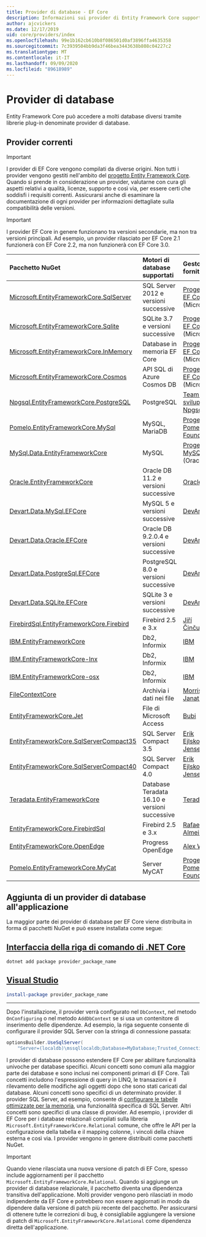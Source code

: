 ```yaml
---
title: Provider di database - EF Core
description: Informazioni sui provider di Entity Framework Core supportati specifici e sui provider in generale
author: ajcvickers
ms.date: 12/17/2019
uid: core/providers/index
ms.openlocfilehash: 99e1b162cb610b8f086501d0af3896ffa4635358
ms.sourcegitcommit: 7c3939504bb9da3f46bea3443638b808c04227c2
ms.translationtype: MT
ms.contentlocale: it-IT
ms.lasthandoff: 09/09/2020
ms.locfileid: "89618989"
---
```

# <a name="database-providers"></a>Provider di database

Entity Framework Core può accedere a molti database diversi tramite librerie plug-in denominate provider di database.

## <a name="current-providers"></a>Provider correnti

> [!IMPORTANT]  
> I provider di EF Core vengono compilati da diverse origini. Non tutti i provider vengono gestiti nell'ambito del [progetto Entity Framework Core](https://github.com/aspnet/EntityFrameworkCore). Quando si prende in considerazione un provider, valutarne con cura gli aspetti relativi a qualità, licenze, supporto e così via, per essere certi che soddisfi i requisiti correnti. Assicurarsi anche di esaminare la documentazione di ogni provider per informazioni dettagliate sulla compatibilità delle versioni.

> [!IMPORTANT]  
> I provider EF Core in genere funzionano tra versioni secondarie, ma non tra versioni principali. Ad esempio, un provider rilasciato per EF Core 2.1 funzionerà con EF Core 2.2, ma non funzionerà con EF Core 3.0. 

| Pacchetto NuGet                                                                                                                                                                         | Motori di database supportati | Gestore / fornitore                                                           | Note / requisiti     | Compilato per la versione | Collegamenti utili                                                                                                                                                                                       |
|:--------------------------------------------------------------------------------------------------------------------------------------------------------------------------------------|:---------------------------|:------------------------------------------------------------------------------|:-------------------------|:------------------|:---------------------------------------------------------------------------------------------------------------------------------------------------------------------------------------------------|
| [Microsoft.EntityFrameworkCore.SqlServer](https://www.nuget.org/packages/Microsoft.EntityFrameworkCore.SqlServer)                                                                     | SQL Server 2012 e versioni successive    | [Progetto EF Core](https://github.com/aspnet/EntityFrameworkCore/) (Microsoft) |                          | 3.1               | [docs](xref:core/providers/sql-server/index)                                                                                                                                                       |
| [Microsoft.EntityFrameworkCore.Sqlite](https://www.nuget.org/packages/Microsoft.EntityFrameworkCore.Sqlite)                                                                           | SQLite 3.7 e versioni successive         | [Progetto EF Core](https://github.com/aspnet/EntityFrameworkCore/) (Microsoft) |                          | 3.1               | [docs](xref:core/providers/sqlite/index)                                                                                                                                                           |
| [Microsoft.EntityFrameworkCore.InMemory](https://www.nuget.org/packages/Microsoft.EntityFrameworkCore.InMemory)                                                                       | Database in memoria EF Core | [Progetto EF Core](https://github.com/aspnet/EntityFrameworkCore/) (Microsoft) | [Limitazioni](xref:core/miscellaneous/testing/in-memory)                 | 3.1               | [docs](xref:core/providers/in-memory/index)                                                                                                                                                        |
| [Microsoft.EntityFrameworkCore.Cosmos](https://www.nuget.org/packages/Microsoft.EntityFrameworkCore.Cosmos)                                                                           | API SQL di Azure Cosmos DB    | [Progetto EF Core](https://github.com/aspnet/EntityFrameworkCore/) (Microsoft) |                          | 3.1               | [docs](xref:core/providers/cosmos/index)                                                                                                                                                           |
| [Npgsql.EntityFrameworkCore.PostgreSQL](https://www.nuget.org/packages/Npgsql.EntityFrameworkCore.PostgreSQL)                                                                         | PostgreSQL                 | [Team di sviluppo Npgsql](https://github.com/npgsql)                          |                          | 3.1               | [docs](https://www.npgsql.org/efcore/index.html)                                                                                                                                                   |
| [Pomelo.EntityFrameworkCore.MySql](https://www.nuget.org/packages/Pomelo.EntityFrameworkCore.MySql)                                                                                   | MySQL, MariaDB             | [Progetto Pomelo Foundation](https://github.com/PomeloFoundation)              |                          | 3.1               | [leggimi](https://github.com/PomeloFoundation/Pomelo.EntityFrameworkCore.MySql/blob/master/README.md)                                                                                               |
| [MySql.Data.EntityFrameworkCore](https://www.nuget.org/packages/MySql.Data.EntityFrameworkCore)                                                                                       | MySQL                      | [Progetto MySQL](https://dev.mysql.com) (Oracle)                               |                          | 3.1               | [docs](https://dev.mysql.com/doc/connector-net/en/connector-net-entityframework-core.html)                                                                                                         |
| [Oracle.EntityFrameworkCore](https://www.nuget.org/packages/Oracle.EntityFrameworkCore/)                                                                                              | Oracle DB 11.2 e versioni successive     | [Oracle](https://www.oracle.com/technetwork/topics/dotnet/)                   | Beta                     | 3.1               | [Sito Web](https://www.oracle.com/technetwork/topics/dotnet/)                                                                                                                                       |
| [Devart.Data.MySql.EFCore](https://www.nuget.org/packages/Devart.Data.MySql.EFCore/)                                                                                                  | MySQL 5 e versioni successive            | [DevArt](https://www.devart.com/)                                             | Paid                     | 3.1               | [docs](https://www.devart.com/dotconnect/mysql/docs/)                                                                                                                                              |
| [Devart.Data.Oracle.EFCore](https://www.nuget.org/packages/Devart.Data.Oracle.EFCore/)                                                                                                | Oracle DB 9.2.0.4 e versioni successive  | [DevArt](https://www.devart.com/)                                             | Paid                     | 3.1               | [docs](https://www.devart.com/dotconnect/oracle/docs/)                                                                                                                                             |
| [Devart.Data.PostgreSql.EFCore](https://www.nuget.org/packages/Devart.Data.PostgreSql.EFCore/)                                                                                        | PostgreSQL 8.0 e versioni successive     | [DevArt](https://www.devart.com/)                                             | Paid                     | 3.1               | [docs](https://www.devart.com/dotconnect/postgresql/docs/)                                                                                                                                         |
| [Devart.Data.SQLite.EFCore](https://www.nuget.org/packages/Devart.Data.SQLite.EFCore/)                                                                                                | SQLite 3 e versioni successive           | [DevArt](https://www.devart.com/)                                             | Paid                     | 3.1               | [docs](https://www.devart.com/dotconnect/sqlite/docs/)                                                                                                                                             |
| [FirebirdSql.EntityFrameworkCore.Firebird](https://www.nuget.org/packages/FirebirdSql.EntityFrameworkCore.Firebird/)                                                                  | Firebird 2.5 e 3.x       | [Jiří Činčura](https://github.com/cincuranet)                                 |                          | 3.1               | [docs](https://github.com/cincuranet/FirebirdSql.Data.FirebirdClient/blob/master/Provider/docs/entity-framework-core.md)                                                                           |
| [IBM.EntityFrameworkCore](https://www-112.ibm.com/software/howtobuy/passportadvantage/paocustomer/sdma/SDMA?P0=DOWNLOAD_SEARCH_BY_PART_NO&FIELD_SEARCH_TYPE=3&searchVal=CC6XFML)      | Db2, Informix              | [IBM](https://ibm.com)                                                        | Paid, Windows            | 3.1               | [sito Web del cliente](https://www.ibm.com/software/passportadvantage/pao_customer.html) |
| [IBM.EntityFrameworkCore-lnx](https://www-112.ibm.com/software/howtobuy/passportadvantage/paocustomer/sdma/SDMA?P0=DOWNLOAD_SEARCH_BY_PART_NO&FIELD_SEARCH_TYPE=3&searchVal=CC6XGML)  | Db2, Informix              | [IBM](https://ibm.com)                                                        | Paid, Linux              | 3.1               | [sito Web del cliente](https://www.ibm.com/software/passportadvantage/pao_customer.html) |
| [IBM.EntityFrameworkCore-osx](https://www-112.ibm.com/software/howtobuy/passportadvantage/paocustomer/sdma/SDMA?P0=DOWNLOAD_SEARCH_BY_PART_NO&FIELD_SEARCH_TYPE=3&searchVal=CC6XHML)  | Db2, Informix              | [IBM](https://ibm.com)                                                        | Paid, macOS              | 3.1               | [sito Web del cliente](https://www.ibm.com/software/passportadvantage/pao_customer.html) |
| [FileContextCore](https://www.nuget.org/packages/FileContextCore/)                                                                                                                    | Archivia i dati nei file       | [Morris Janatzek](https://github.com/morrisjdev)                              | A scopo di sviluppo | 3.0               | [leggimi](https://github.com/morrisjdev/FileContextCore/blob/master/README.md)                                                                                                                                              |
| [EntityFrameworkCore.Jet](https://www.nuget.org/packages/EntityFrameworkCore.Jet/)                                                                                                    | File di Microsoft Access     | [Bubi](https://github.com/bubibubi)                                           | .NET Framework           | 2.2               | [leggimi](https://github.com/bubibubi/EntityFrameworkCore.Jet/blob/master/docs/README.md)                                                                                                           |
| [EntityFrameworkCore.SqlServerCompact35](https://www.nuget.org/packages/EntityFrameworkCore.SqlServerCompact35)                                                                       | SQL Server Compact 3.5     | [Erik Ejlskov Jensen](https://github.com/ErikEJ/)                             | .NET Framework           | 2.2               | [wiki](https://github.com/ErikEJ/EntityFramework.SqlServerCompact/wiki/Using-EF-Core-with-SQL-Server-Compact-in-Traditional-.NET-Applications)                                                     |
| [EntityFrameworkCore.SqlServerCompact40](https://www.nuget.org/packages/EntityFrameworkCore.SqlServerCompact40)                                                                       | SQL Server Compact 4.0     | [Erik Ejlskov Jensen](https://github.com/ErikEJ/)                             | .NET Framework           | 2.2               | [wiki](https://github.com/ErikEJ/EntityFramework.SqlServerCompact/wiki/Using-EF-Core-with-SQL-Server-Compact-in-Traditional-.NET-Applications)                                                     |
| [Teradata.EntityFrameworkCore](https://www.nuget.org/packages/Teradata.EntityFrameworkCore/)                                                                                          | Database Teradata 16.10 e versioni successive | [Teradata](https://downloads.teradata.com/download/connectivity/net-data-provider-for-teradata) |   | 2.2               |[Sito Web](https://www.nuget.org/packages/Teradata.EntityFrameworkCore/)                                                                                                                            |
| [EntityFrameworkCore.FirebirdSql](https://www.nuget.org/packages/EntityFrameworkCore.FirebirdSql/)                                                                                    | Firebird 2.5 e 3.x       | [Rafael Almeida](https://github.com/ralmsdeveloper)                           |                          | 2.1               | [wiki](https://github.com/ralmsdeveloper/EntityFrameworkCore.FirebirdSQL/wiki)                                                                                                                     |
| [EntityFrameworkCore.OpenEdge](https://www.nuget.org/packages/EntityFrameworkCore.OpenEdge/)                                                                                          | Progress OpenEdge          | [Alex Wiese](https://github.com/alexwiese)                                    |                          | 2.1               | [leggimi](https://github.com/alexwiese/EntityFrameworkCore.OpenEdge/blob/master/README.md)                                                                                                          |
| [Pomelo.EntityFrameworkCore.MyCat](https://www.nuget.org/packages/Pomelo.EntityFrameworkCore.MyCat)                                                                                   | Server MyCAT               | [Progetto Pomelo Foundation](https://github.com/PomeloFoundation)              | Solo versione preliminare          | 1.1               | [leggimi](https://github.com/PomeloFoundation/Pomelo.EntityFrameworkCore.MyCat/blob/master/README.md)                                                                                               |

## <a name="adding-a-database-provider-to-your-application"></a>Aggiunta di un provider di database all'applicazione

La maggior parte dei provider di database per EF Core viene distribuita in forma di pacchetti NuGet e può essere installata come segue:

## <a name="net-core-cli"></a>[Interfaccia della riga di comando di .NET Core](#tab/dotnet-core-cli)

```dotnetcli
dotnet add package provider_package_name
```

## <a name="visual-studio"></a>[Visual Studio](#tab/vs)

``` powershell
install-package provider_package_name
```

***

Dopo l'installazione, il provider verrà configurato nel `DbContext`, nel metodo `OnConfiguring` o nel metodo `AddDbContext` se si usa un contenitore di inserimento delle dipendenze.
Ad esempio, la riga seguente consente di configurare il provider SQL Server con la stringa di connessione passata:

``` csharp
optionsBuilder.UseSqlServer(
    "Server=(localdb)\mssqllocaldb;Database=MyDatabase;Trusted_Connection=True;");
```  

I provider di database possono estendere EF Core per abilitare funzionalità univoche per database specifici.
Alcuni concetti sono comuni alla maggior parte dei database e sono inclusi nei componenti primari di EF Core.
Tali concetti includono l'espressione di query in LINQ, le transazioni e il rilevamento delle modifiche agli oggetti dopo che sono stati caricati dal database.
Alcuni concetti sono specifici di un determinato provider.
Il provider SQL Server, ad esempio, consente di [configurare le tabelle ottimizzate per la memoria](xref:core/providers/sql-server/memory-optimized-tables), una funzionalità specifica di SQL Server.
Altri concetti sono specifici di una classe di provider.
Ad esempio, i provider di EF Core per i database relazionali compilati sulla libreria `Microsoft.EntityFrameworkCore.Relational` comune, che offre le API per la configurazione della tabella e il mapping colonne, i vincoli della chiave esterna e così via. I provider vengono in genere distribuiti come pacchetti NuGet.

> [!IMPORTANT]  
> Quando viene rilasciata una nuova versione di patch di EF Core, spesso include aggiornamenti per il pacchetto `Microsoft.EntityFrameworkCore.Relational`.
> Quando si aggiunge un provider di database relazionale, il pacchetto diventa una dipendenza transitiva dell'applicazione.
> Molti provider vengono però rilasciati in modo indipendente da EF Core e potrebbero non essere aggiornati in modo da dipendere dalla versione di patch più recente del pacchetto.
> Per assicurarsi di ottenere tutte le correzioni di bug, è consigliabile aggiungere la versione di patch di `Microsoft.EntityFrameworkCore.Relational` come dipendenza diretta dell'applicazione.
